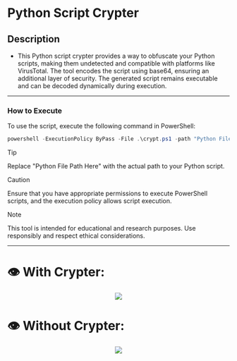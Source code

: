 Python Script Crypter
=====================

Description
-----------

- This Python script crypter provides a way to obfuscate your Python scripts, making them undetected and compatible with platforms like VirusTotal. The tool encodes the script using base64, ensuring an additional layer of security. The generated script remains executable and can be decoded dynamically during execution.
* * *


### How to Execute

To use the script, execute the following command in PowerShell:

```powershell
powershell -ExecutionPolicy ByPass -File .\crypt.ps1 -path "Python File Path Here"
```

> [!TIP]
>  Replace "Python File Path Here" with the actual path to your Python script.

> [!CAUTION]
 Ensure that you have appropriate permissions to execute PowerShell scripts, and the execution policy allows script execution.

> [!NOTE]  
This tool is intended for educational and research purposes. Use responsibly and respect ethical considerations.
* * *


# :eye: With Crypter:
<p align="center">
  <img src="https://i.imgur.com/aT1qUBA.jpg">
</p>

# :eye: Without Crypter:
<p align="center">
  <img src="https://i.imgur.com/XyikZDC.jpg">
</p>
